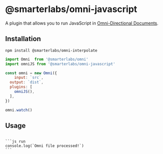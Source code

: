 # @smarterlabs/omni-javascript

A plugin that allows you to run JavaScript in [Omni-Directional Documents](https://github.com/smarterlabs/omni).

## Installation

```
npm install @smarterlabs/omni-interpolate
```

```js
import Omni  from '@smarterlabs/omni'
import omniJS from '@smarterlabs/omni-javascript'

const omni = new Omni({
	input: `src`,
  output: `dist`,
  plugins: [
    omniJS(),
  ],
})

omni.watch()
```

## Usage

<pre lang='no-highlight'><code>
```js run
console.log(`Omni file processed!`)
```
</code></pre>